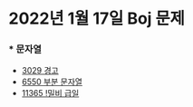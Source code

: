 # 2022년 1월 17일 Boj 문제

### \* 문자열
- [3029 경고](https://www.acmicpc.net/problem/3029)
- [6550 부분 문자열](https://www.acmicpc.net/problem/6550)
- [11365 !밀비 급일](https://www.acmicpc.net/problem/11365)